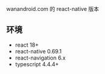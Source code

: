 wanandroid.com 的 react-native 版本

## 环境

- react 18+
- react-native 0.69.1
- react-navigation 6.x
- typescript 4.4.4+